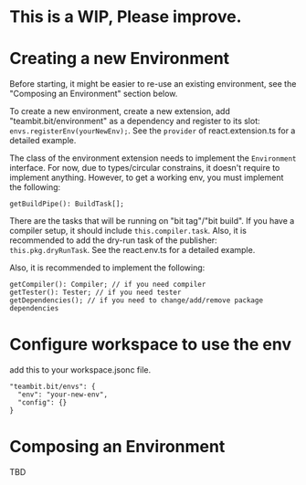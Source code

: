 # This is a WIP, Please improve.

# Creating a new Environment
Before starting, it might be easier to re-use an existing environment, see the "Composing an Environment" section below.

To create a new environment, create a new extension, add "teambit.bit/environment" as a dependency and register to its slot: `envs.registerEnv(yourNewEnv);`. See the `provider` of react.extension.ts for a detailed example.

The class of the environment extension needs to implement the `Environment` interface. For now, due to types/circular constrains, it doesn't require to implement anything. However, to get a working env, you must implement the following:
```
getBuildPipe(): BuildTask[];
```
There are the tasks that will be running on "bit tag"/"bit build". If you have a compiler setup, it should include `this.compiler.task`. Also, it is recommended to add the dry-run task of the publisher: `this.pkg.dryRunTask`.
See the react.env.ts for a detailed example.

Also, it is recommended to implement the following:
```
getCompiler(): Compiler; // if you need compiler
getTester(): Tester; // if you need tester
getDependencies(); // if you need to change/add/remove package dependencies
```

# Configure workspace to use the env

add this to your workspace.jsonc file.
```
"teambit.bit/envs": {
  "env": "your-new-env",
  "config": {}
}
```

# Composing an Environment
TBD
